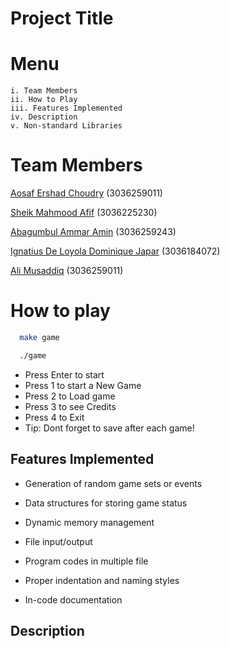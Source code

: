 
# Project Title

# Menu
    i. Team Members
    ii. How to Play
    iii. Features Implemented
    iv. Description
    v. Non-standard Libraries

# Team Members



    





[Aosaf Ershad Choudry](https://github.com/aosaf-e-c) (3036259011)

[Sheik Mahmood Afif](https://github.com/mahmoodafif) (3036225230)

[Abagumbul Ammar Amin](https://github.com/ammar-abagumbul) (3036259243)

[Ignatius De Loyola Dominique Japar](https://github.com/iloevera) (3036184072)

[Ali Musaddiq](https://github.com/Musaddiq101) (3036259011)





# How to play


```bash
  make game
```
```bash
  ./game
```
- Press Enter to start
- Press 1 to start a New Game
- Press 2 to Load game
- Press 3 to see Credits
- Press 4 to Exit
- Tip: Dont forget to save after each game!




    
## Features Implemented

* Generation of random game sets or events

* Data structures for storing game status  

* Dynamic memory management

* File input/output

* Program codes in multiple file

* Proper indentation and naming styles

* In-code documentation

## Description
